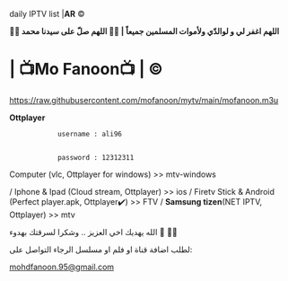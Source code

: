daily IPTV list  |**AR** ©️

**🤲🤲 اللهم اغفر لي و لوالدّي ولأموات المسلمين جميعاً | 🤲🤲 اللهم صلّ على سيدنا محمد**


# | 📺Mo Fanoon📺 | ©️
https://raw.githubusercontent.com/mofanoon/mytv/main/mofanoon.m3u


**Ottplayer**   


                username : ali96


                password : 12312311

Computer (vlc, Ottplayer for windows)  >> mtv-windows

/ Iphone & Ipad (Cloud stream, Ottplayer)  >> ios
/ Firetv Stick & Android (Perfect player.apk, Ottplayer✔️)  >> FTV
/ **Samsung tizen**(NET IPTV, Ottplayer)   >> mtv

الله يهديك اخي العزيز .. وشكرا لسرقتك بهدوء 🤲 🤣🤣


لطلب اضافة قناة او فلم او مسلسل الرجاء التواصل على:  

mohdfanoon.95@gmail.com
